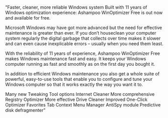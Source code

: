"Faster, cleaner, more reliable Windows system
Built with 11 years of Windows optimization experience: Ashampoo WinOptimizer Free is out now and available for free.

Microsoft Windows may have got more advanced but the need for effective maintenance is greater than ever. If you don’t houseclean your computer system regularly the digital garbage that collects over time makes it slower and can even cause inexplicable errors – usually when you need them least.

With the reliability of 11 years of experience, Ashampoo WinOptimizer Free makes Windows maintenance fast and easy. It keeps your Windows computer running as fast and smoothly as on the first day you bought it.

In addition to efficient Windows maintenance you also get a whole suite of powerful, easy-to-use tools that enable you to configure and tune your Windows computer so that it works exactly the way you want it to.

Many new Tweaking Tool options
Internet Cleaner
More comprehensive Registry Optimizer
More effective Drive Cleaner
Improved One-Click Optimizer
Favorites Tab
Context Menu Manager
AntiSpy module
Predictive disk defragmenter" 
